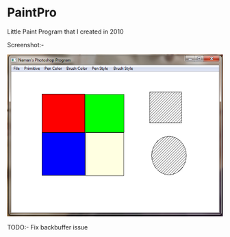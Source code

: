 PaintPro
========

Little Paint Program that I created in 2010

Screenshot:-

![](ScreenShot.jpg)


TODO:-
  Fix backbuffer issue


